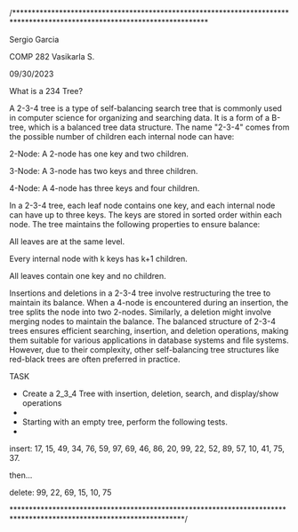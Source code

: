 /**************************************************************************************************************************

Sergio Garcia

COMP 282 Vasikarla S.

09/30/2023

What is a 234 Tree?

A 2-3-4 tree is a type of self-balancing search tree that is commonly used in computer science for organizing and searching data. 
It is a form of a B-tree, which is a balanced tree data structure. 
The name "2-3-4" comes from the possible number of children each internal node can have:


2-Node: A 2-node has one key and two children.

3-Node: A 3-node has two keys and three children.

4-Node: A 4-node has three keys and four children.


In a 2-3-4 tree, each leaf node contains one key, and each internal node can have up to three keys. 
The keys are stored in sorted order within each node. The tree maintains the following properties to ensure balance:


All leaves are at the same level.

Every internal node with k keys has k+1 children.

All leaves contain one key and no children.


Insertions and deletions in a 2-3-4 tree involve restructuring the tree to maintain its balance. 
When a 4-node is encountered during an insertion, the tree splits the node into two 2-nodes. 
Similarly, a deletion might involve merging nodes to maintain the balance.
The balanced structure of 2-3-4 trees ensures efficient searching, insertion, and deletion operations, 
making them suitable for various applications in database systems and file systems. 
However, due to their complexity, other self-balancing tree structures like red-black trees are often preferred in practice.


TASK

- Create a 2_3_4 Tree with insertion, deletion, search, and display/show operations
- 
- Starting with an empty tree, perform the following tests.
- 
insert: 17, 15, 49, 34, 76, 59, 97, 69, 46, 86, 20, 99, 22, 52, 89, 57, 10, 41, 75, 37.

then... 

delete: 99, 22, 69, 15, 10, 75


********************************************************************************************************************/
